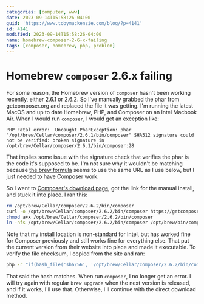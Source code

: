 ```yaml
---
categories: [computer, www]
date: 2023-09-14T15:58:26-04:00
guid: 'https://www.tobymackenzie.com/blog/?p=4141'
id: 4141
modified: 2023-09-14T15:58:26-04:00
name: homebrew-composer-2-6-x-failing
tags: [composer, homebrew, php, problem]
---
```


Homebrew `composer` 2.6.x failing
=================================

For some reason, the Homebrew version of `composer` hasn't been working recently, either 2.6.1 or 2.6.2.  So I've manually grabbed the phar from getcomposer.org and replaced the file it was getting.  I'm running the latest MacOS and up to date Homebrew, PHP, and Composer on an Intel Macbook Air.  When I would run `composer`, I would get an exception<!--more--> like:

```
PHP Fatal error:  Uncaught PharException: phar "/opt/brew/Cellar/composer/2.6.1/bin/composer" SHA512 signature could not be verified: broken signature in /opt/brew/Cellar/composer/2.6.1/bin/composer:28
```

That implies some issue with the signature check that verifies the phar is the code it's supposed to be.  I'm not sure why it wouldn't be matching because [the brew formula](https://github.com/Homebrew/homebrew-core/blob/4f1a8ed3b372acf1ecec3a1869b35d0cfd2ea84e/Formula/c/composer.rb) seems to use the same URL as I use below, but I just needed to have Composer work.

So I went to [Composer's download page](https://getcomposer.org/download/), got the link for the manual install, and stuck it into place.  I ran this:

``` sh
rm /opt/brew/Cellar/composer/2.6.2/bin/composer
curl -o /opt/brew/Cellar/composer/2.6.2/bin/composer https://getcomposer.org/download/2.6.2/composer.phar
chmod a+x /opt/brew/Cellar/composer/2.6.2/bin/composer
ln -nfs /opt/brew/Cellar/composer/2.6.2/bin/composer /opt/brew/bin/composer
```

Note that my install location is non-standard for Intel, but has worked fine for Composer previously and still works fine for everything else.  That put the current version from their website into place and made it executable.  To verify the file checksum, I copied from the site and ran:

``` sh
php -r "if(hash_file('sha256', '/opt/brew/Cellar/composer/2.6.2/bin/composer') === '88c84d4a53fcf1c27d6762e1d5d6b70d57c6dc9d2e2314fd09dbf86bf61e1aef'){ echo 'hash matches'; } else echo 'hash does not match';"
```

That said the hash matches.  When run `composer`, I no longer get an error.  I will try again with regular `brew upgrade` when the next version is released, and if it works, I'll use that.  Otherwise, I'll continue with the direct download method.
